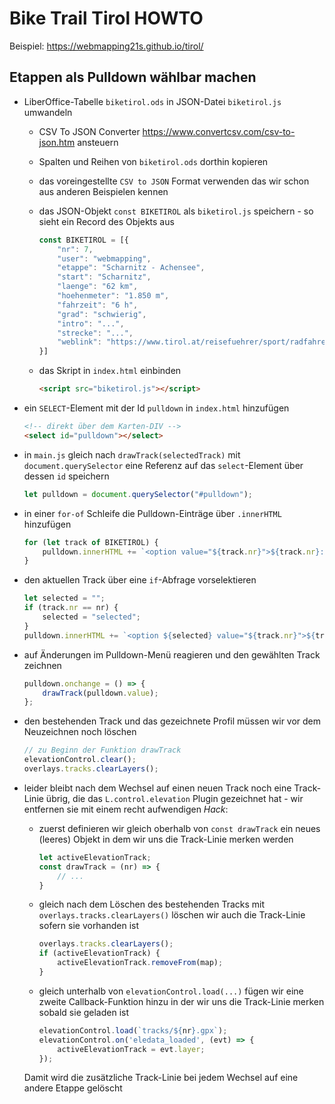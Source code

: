 # Bike Trail Tirol HOWTO

Beispiel: <https://webmapping21s.github.io/tirol/>

## Etappen als Pulldown wählbar machen

* LiberOffice-Tabelle `biketirol.ods` in JSON-Datei `biketirol.js` umwandeln

    * CSV To JSON Converter <https://www.convertcsv.com/csv-to-json.htm> ansteuern 

    * Spalten und Reihen von `biketirol.ods` dorthin kopieren

    * das voreingestellte `CSV to JSON` Format verwenden das wir schon aus anderen Beispielen kennen

    * das JSON-Objekt `const BIKETIROL` als `biketirol.js` speichern - so sieht ein Record des Objekts aus

        ```javascript
        const BIKETIROL = [{
            "nr": 7,
            "user": "webmapping",
            "etappe": "Scharnitz - Achensee",
            "start": "Scharnitz",
            "laenge": "62 km",
            "hoehenmeter": "1.850 m",
            "fahrzeit": "6 h",
            "grad": "schwierig",
            "intro": "...",
            "strecke": "...",
            "weblink": "https://www.tirol.at/reisefuehrer/sport/radfahren/biketouren/a-bike-trail-tirol-scharnitz-achensee"
        }]
        ```

    * das Skript in `index.html` einbinden

        ```html
        <script src="biketirol.js"></script>
        ```

* ein `SELECT`-Element mit der Id `pulldown` in `index.html` hinzufügen

    ```html
    <!-- direkt über dem Karten-DIV -->
    <select id="pulldown"></select>
    ```

* in `main.js` gleich nach `drawTrack(selectedTrack)` mit `document.querySelector` eine Referenz auf das `select`-Element über dessen `id` speichern

    ```javascript
    let pulldown = document.querySelector("#pulldown");
    ```

* in einer `for-of` Schleife die Pulldown-Einträge über `.innerHTML` hinzufügen

    ```javascript
    for (let track of BIKETIROL) {
        pulldown.innerHTML += `<option value="${track.nr}">${track.nr}: ${track.etappe}</option>`;
    }
    ```

* den aktuellen Track über eine `if`-Abfrage vorselektieren

    ```javascript
    let selected = "";
    if (track.nr == nr) {
        selected = "selected";
    }
    pulldown.innerHTML += `<option ${selected} value="${track.nr}">${track.nr}: ${track.etappe}</option>`;
    ```

* auf Änderungen im Pulldown-Menü reagieren und den gewählten Track zeichnen

    ```javascript
    pulldown.onchange = () => {
        drawTrack(pulldown.value);
    };
    ```

* den bestehenden Track und das gezeichnete Profil müssen wir vor dem Neuzeichnen noch löschen

    ```javascript
    // zu Beginn der Funktion drawTrack
    elevationControl.clear();
    overlays.tracks.clearLayers();
    ```

* leider bleibt nach dem Wechsel auf einen neuen Track noch eine Track-Linie übrig, die das `L.control.elevation` Plugin gezeichnet hat - wir entfernen sie mit einem recht aufwendigen *Hack*:

    * zuerst definieren wir gleich oberhalb von `const drawTrack` ein neues (leeres) Objekt in dem wir uns die Track-Linie merken werden

        ```javascript
        let activeElevationTrack;
        const drawTrack = (nr) => {
            // ...
        }
        ```

    * gleich nach dem Löschen des bestehenden Tracks mit `overlays.tracks.clearLayers()` löschen wir auch die Track-Linie sofern sie vorhanden ist

        ```javascript
        overlays.tracks.clearLayers();
        if (activeElevationTrack) {
            activeElevationTrack.removeFrom(map);
        }
        ```

    * gleich unterhalb von `elevationControl.load(...)` fügen wir eine zweite Callback-Funktion hinzu in der wir uns die Track-Linie merken sobald sie geladen ist

        ```javascript
        elevationControl.load(`tracks/${nr}.gpx`);
        elevationControl.on('eledata_loaded', (evt) => {
            activeElevationTrack = evt.layer;
        });
        ```

    Damit wird die zusätzliche Track-Linie bei jedem Wechsel auf eine andere Etappe gelöscht
